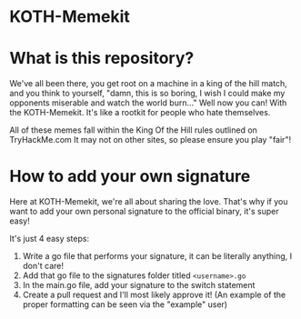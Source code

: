 # KOTH-Memekit

# What is this repository?
We've all been there, you get root on a machine in a king of the hill match, and you think to yourself, "damn, this is so boring, I wish I could make my opponents miserable and watch the world burn..." Well now you can! With the KOTH-Memekit. It's like a rootkit for people who hate themselves.

All of these memes fall within the King Of the Hill rules outlined on TryHackMe.com It may not on other sites, so please ensure you play "fair"!
# How to add your own signature
Here at KOTH-Memekit, we're all about sharing the love. That's why if you want to add your own personal signature to the official binary, it's super easy!

It's just 4 easy steps:
1. Write a go file that performs your signature, it can be literally anything, I don't care!
2. Add that go file to the signatures folder titled `<username>.go`
3. In the main.go file, add your signature to the switch statement
4. Create a pull request and I'll most likely approve it!
(An example of the proper formatting can be seen via the "example" user)
